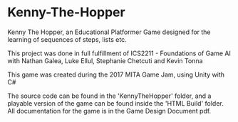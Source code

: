 # Kenny-The-Hopper
Kenny The Hopper, an Educational Platformer Game designed for the learning of sequences of steps, lists etc.

This project was done in full fulfillment of ICS2211 - Foundations of Game AI with Nathan Galea, Luke Ellul, Stephanie Chetcuti and Kevin Tonna

This game was created during the 2017 MITA Game Jam, using Unity with C#

The source code can be found in the 'KennyTheHopper' folder, and a playable version of the game can be found inside the 'HTML Build' folder. All documentation for the game is in the Game Design Document pdf.
